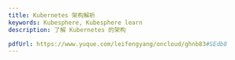 ```yaml
---
title: Kubernetes 架构解析
keywords: Kubesphere, Kubesphere learn
description: 了解 Kubernetes 的架构

pdfUrl: https://www.yuque.com/leifengyang/oncloud/ghnb83#SEdb8
---
```

